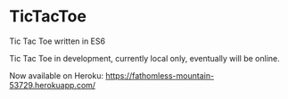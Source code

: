 # TicTacToe
Tic Tac Toe written in ES6

Tic Tac Toe in development, currently local only, eventually will be online.

Now available on Heroku: https://fathomless-mountain-53729.herokuapp.com/
